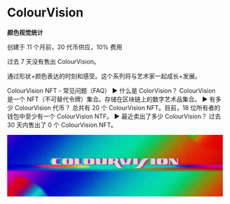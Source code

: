# ColourVision

**颜色视觉统计**

创建于 11 个月前，20 代币供应，10% 费用

过去 7 天没有售出 ColourVision。

通过形状+颜色表达的时刻和感受。这个系列将与艺术家一起成长+发展。

ColourVision NFT - 常见问题（FAQ）
▶ 什么是 ColorVision？
ColourVision 是一个 NFT（不可替代令牌）集合。存储在区块链上的数字艺术品集合。
▶ 有多少 ColourVision 代币？
总共有 20 个 ColourVision NFT。目前，18 位所有者的钱包中至少有一个 ColourVision NTF。
▶ 最近卖出了多少 ColourVision？
过去 30 天内售出了 0 个 ColourVision NFT。

![unnamed](unnamed.jpg)
